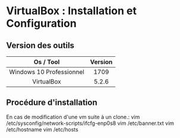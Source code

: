 # VirtualBox : Installation et Configuration

## Version des outils

|         Os / Tool        | Version |
| :----------------------: | :-----: |
| Windows 10 Professionnel |   1709  |
|        VirtualBox        |  5.2.6  |

## Procédure d'installation

En cas de modification d'une vm suite à un clone.:
vim /etc/sysconfig/network-scripts/ifcfg-enp0s8
vim /etc/banner.txt
vim /etc/hostname
vim /etc/hosts

